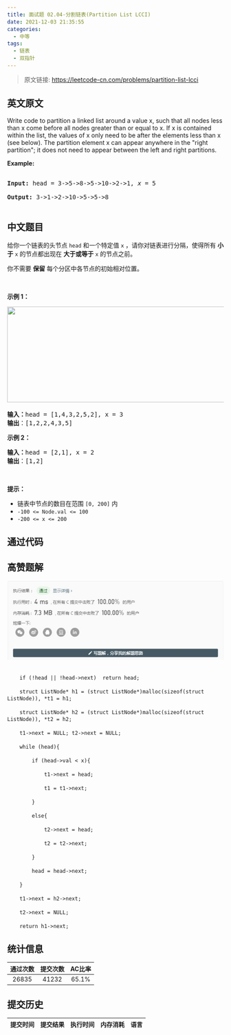 ```yaml
---
title: 面试题 02.04-分割链表(Partition List LCCI)
date: 2021-12-03 21:35:55
categories:
  - 中等
tags:
  - 链表
  - 双指针
---
```


> 原文链接: https://leetcode-cn.com/problems/partition-list-lcci


## 英文原文
<div><p>Write code to partition a linked list around a value x, such that all nodes less than x come before all nodes greater than or equal to x. If x is contained within the list, the values of x only need to be after the elements less than x (see below). The partition element x can appear anywhere in the &quot;right partition&quot;; it does not need to appear between the left and right partitions.</p>



<p><strong>Example:</strong></p>



<pre>

<strong>Input:</strong> head = 3-&gt;5-&gt;8-&gt;5-&gt;10-&gt;2-&gt;1, <em>x</em> = 5

<strong>Output:</strong> 3-&gt;1-&gt;2-&gt;10-&gt;5-&gt;5-&gt;8

</pre>

</div>

## 中文题目
<div><p>给你一个链表的头节点 <code>head</code> 和一个特定值<em> </em><code>x</code> ，请你对链表进行分隔，使得所有 <strong>小于</strong> <code>x</code> 的节点都出现在 <strong>大于或等于</strong> <code>x</code> 的节点之前。</p>

<p>你不需要&nbsp;<strong>保留</strong>&nbsp;每个分区中各节点的初始相对位置。</p>

<p>&nbsp;</p>

<p><strong>示例 1：</strong></p>
<img alt="" src="https://assets.leetcode.com/uploads/2021/01/04/partition.jpg" style="width: 662px; height: 222px;" />
<pre>
<strong>输入：</strong>head = [1,4,3,2,5,2], x = 3
<strong>输出</strong>：[1,2,2,4,3,5]
</pre>

<p><strong>示例 2：</strong></p>

<pre>
<strong>输入：</strong>head = [2,1], x = 2
<strong>输出</strong>：[1,2]
</pre>

<p>&nbsp;</p>

<p><strong>提示：</strong></p>

<ul>
	<li>链表中节点的数目在范围 <code>[0, 200]</code> 内</li>
	<li><code>-100 &lt;= Node.val &lt;= 100</code></li>
	<li><code>-200 &lt;= x &lt;= 200</code></li>
</ul>
</div>

## 通过代码
<RecoDemo>
</RecoDemo>


## 高赞题解
![1.jpg](../images/partition-list-lcci-0.jpg)



```

    if (!head || !head->next)  return head;

	struct ListNode* h1 = (struct ListNode*)malloc(sizeof(struct ListNode)), *t1 = h1;

	struct ListNode* h2 = (struct ListNode*)malloc(sizeof(struct ListNode)), *t2 = h2;

	t1->next = NULL; t2->next = NULL;

	while (head){

		if (head->val < x){

			t1->next = head;

			t1 = t1->next;

		}

		else{

			t2->next = head;

			t2 = t2->next;

		}

		head = head->next;

	}

	t1->next = h2->next;

	t2->next = NULL;

	return h1->next;

```



## 统计信息
| 通过次数 | 提交次数 | AC比率 |
| :------: | :------: | :------: |
|    26835    |    41232    |   65.1%   |

## 提交历史
| 提交时间 | 提交结果 | 执行时间 |  内存消耗  | 语言 |
| :------: | :------: | :------: | :--------: | :--------: |
